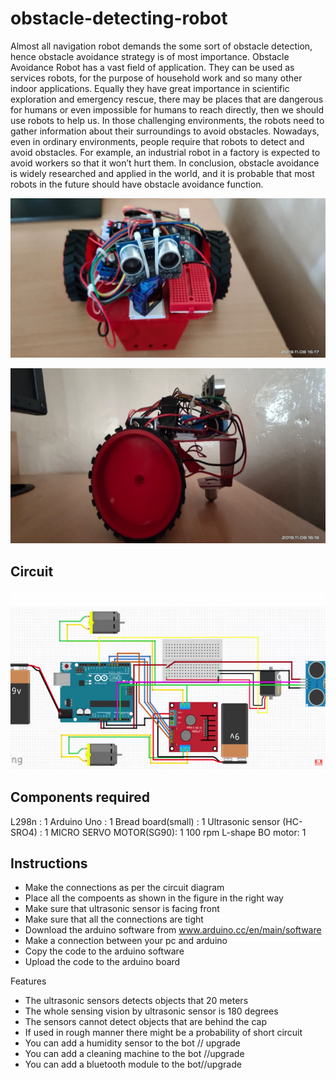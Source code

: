 # obstacle-detecting-robot

Almost all navigation robot demands the some sort of obstacle detection, hence obstacle avoidance strategy is of most importance. Obstacle Avoidance Robot has a vast field of application. They can be used as services robots, for the purpose of household work and so many other indoor applications. Equally they have great importance in scientific exploration and emergency rescue, there may be places that are dangerous for humans or even impossible for humans to reach directly, then we should use robots to help us. In those challenging environments, the robots need to gather information about their surroundings to avoid obstacles. Nowadays, even in ordinary environments, people require that robots to detect and avoid obstacles. For example, an industrial robot in a factory is expected to avoid workers so that it won’t hurt them. In conclusion, obstacle avoidance is widely researched and applied in the world, and it is probable that most robots in the future should have obstacle avoidance function.

![obstacle-detecting-robot](/images/obstacle-detecting-robot.png)

![obstacle-detecting-robot](/images/obstacle-detecting-robot2.png)

## Circuit

![Circuit](/images/circuit.png)

## Components required

L298n : 1
Arduino Uno : 1
Bread board(small) : 1
Ultrasonic sensor (HC-SRO4) : 1
MICRO SERVO MOTOR(SG90): 1
100 rpm L-shape BO motor: 1

## Instructions

- Make the connections as per the circuit diagram
- Place all the compoents as shown in the figure in the right way
- Make sure that ultrasonic sensor is facing front
- Make sure that all the connections are tight
- Download the arduino software from www.arduino.cc/en/main/software
- Make a connection between your pc and arduino
- Copy the code to the arduino software
- Upload the code to the arduino board

Features

- The ultrasonic sensors detects objects that 20 meters
- The whole sensing vision by ultrasonic sensor is 180 degrees
- The sensors cannot detect objects that are behind the cap
- If used in rough manner there might be a probability of short circuit
- You can add a humidity sensor to the bot // upgrade
- You can add a cleaning machine to the bot //upgrade
- You can add a bluetooth module to the bot//upgrade

